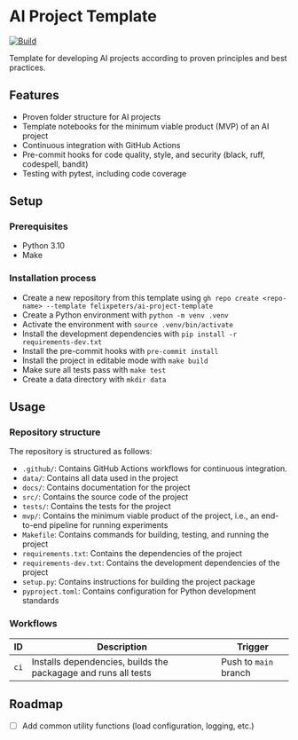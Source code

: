 # AI Project Template

[![Build](https://github.com/felixpeters/ai-project-template/actions/workflows/ci.yml/badge.svg)](https://github.com/felixpeters/ai-project-template/actions/workflows/ci.yml)

Template for developing AI projects according to proven principles and best practices.

## Features

- Proven folder structure for AI projects
- Template notebooks for the minimum viable product (MVP) of an AI project
- Continuous integration with GitHub Actions
- Pre-commit hooks for code quality, style, and security (black, ruff, codespell, bandit)
- Testing with pytest, including code coverage

## Setup

### Prerequisites

- Python 3.10
- Make

### Installation process

- Create a new repository from this template using `gh repo create <repo-name> --template felixpeters/ai-project-template`
- Create a Python environment with `python -m venv .venv`
- Activate the environment with `source .venv/bin/activate`
- Install the development dependencies with `pip install -r requirements-dev.txt`
- Install the pre-commit hooks with `pre-commit install`
- Install the project in editable mode with `make build`
- Make sure all tests pass with `make test`
- Create a data directory with `mkdir data`

## Usage

### Repository structure

The repository is structured as follows:

- `.github/`: Contains GitHub Actions workflows for continuous integration.
- `data/`: Contains all data used in the project
- `docs/`: Contains documentation for the project
- `src/`: Contains the source code of the project
- `tests/`: Contains the tests for the project
- `mvp/`: Contains the minimum viable product of the project, i.e., an end-to-end pipeline for running experiments
- `Makefile`: Contains commands for building, testing, and running the project
- `requirements.txt`: Contains the dependencies of the project
- `requirements-dev.txt`: Contains the development dependencies of the project
- `setup.py`: Contains instructions for building the project package
- `pyproject.toml`: Contains configuration for Python development standards

### Workflows

| ID   | Description                                                    | Trigger               |
| ---- | -------------------------------------------------------------- | --------------------- |
| `ci` | Installs dependencies, builds the packagage and runs all tests | Push to `main` branch |

## Roadmap

- [ ] Add common utility functions (load configuration, logging, etc.)
